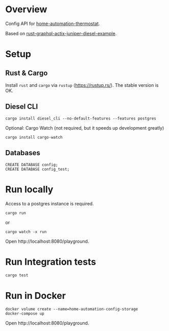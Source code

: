 # Overview
Config API for [home-automation-thermostat](https://github.com/mihai-dinculescu/home-automation-thermostat).

Based on [rust-graphql-actix-juniper-diesel-example](https://github.com/mihai-dinculescu/rust-graphql-actix-juniper-diesel-example).

# Setup
## Rust & Cargo
Install `rust` and `cargo` via `rustup` (https://rustup.rs/). The stable version is OK.

## Diesel CLI
```
cargo install diesel_cli --no-default-features --features postgres
```

Optional: Cargo Watch (not required, but it speeds up development greatly)
```
cargo install cargo-watch
```

## Databases
```
CREATE DATABASE config;
CREATE DATABASE config_test;
```

# Run locally
Access to a postgres instance is required.

```
cargo run
```
or
```
cargo watch -x run
```

Open http://localhost:8080/playground.

# Run Integration tests
```
cargo test
```

# Run in Docker
```
docker volume create --name=home-automation-config-storage
docker-compose up
```

Open http://localhost:8080/playground.
